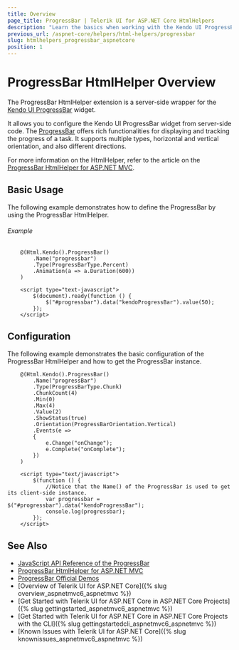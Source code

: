 ```yaml
---
title: Overview
page_title: ProgressBar | Telerik UI for ASP.NET Core HtmlHelpers
description: "Learn the basics when working with the Kendo UI ProgressBar HtmlHelper for ASP.NET Core (MVC 6 or ASP.NET Core MVC)."
previous_url: /aspnet-core/helpers/html-helpers/progressbar
slug: htmlhelpers_progressbar_aspnetcore
position: 1
---
```


# ProgressBar HtmlHelper Overview

The ProgressBar HtmlHelper extension is a server-side wrapper for the [Kendo UI ProgressBar](http://demos.telerik.com/kendo-ui/progressbar/index) widget.

It allows you to configure the Kendo UI ProgressBar widget from server-side code. The [ProgressBar](http://docs.telerik.com/kendo-ui/controls/interactivity/progressbar/overview) offers rich functionalities for displaying and tracking the progress of a task. It supports multiple types, horizontal and vertical orientation, and also different directions.

For more information on the HtmlHelper, refer to the article on the [ProgressBar HtmlHelper for ASP.NET MVC](http://docs.telerik.com/aspnet-mvc/helpers/progressbar/overview).

## Basic Usage

The following example demonstrates how to define the ProgressBar by using the ProgressBar HtmlHelper.

###### Example

```
    @(Html.Kendo().ProgressBar()
        .Name("progressbar")
        .Type(ProgressBarType.Percent)
        .Animation(a => a.Duration(600))
    )

    <script type="text-javascript">
        $(document).ready(function () {
            $("#progressbar").data("kendoProgressBar").value(50);
        });   
    </script>
```

## Configuration

The following example demonstrates the basic configuration of the ProgressBar HtmlHelper and how to get the ProgressBar instance.

```
    @(Html.Kendo().ProgressBar()
        .Name("progressBar")
        .Type(ProgressBarType.Chunk)
        .ChunkCount(4)
        .Min(0)
        .Max(4)
        .Value(2)
        .ShowStatus(true)
        .Orientation(ProgressBarOrientation.Vertical)
        .Events(e =>
        {
            e.Change("onChange");
            e.Complete("onComplete");
        })
    )

    <script type="text/javascript">
        $(function () {
            //Notice that the Name() of the ProgressBar is used to get its client-side instance.
            var progressbar = $("#progressbar").data("kendoProgressBar");
            console.log(progressbar);
        });
    </script>
```

## See Also

* [JavaScript API Reference of the ProgressBar](http://docs.telerik.com/kendo-ui/api/javascript/ui/progressbar)
* [ProgressBar HtmlHelper for ASP.NET MVC](http://docs.telerik.com/aspnet-mvc/helpers/progressbar/overview)
* [ProgressBar Official Demos](http://demos.telerik.com/aspnet-core/progressbar/index)
* [Overview of Telerik UI for ASP.NET Core]({% slug overview_aspnetmvc6_aspnetmvc %})
* [Get Started with Telerik UI for ASP.NET Core in ASP.NET Core Projects]({% slug gettingstarted_aspnetmvc6_aspnetmvc %})
* [Get Started with Telerik UI for ASP.NET Core in ASP.NET Core Projects with the CLI]({% slug gettingstartedcli_aspnetmvc6_aspnetmvc %})
* [Known Issues with Telerik UI for ASP.NET Core]({% slug knownissues_aspnetmvc6_aspnetmvc %})
